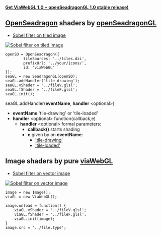 
[__Get ViaWebGL 1.0 + openSeadragonGL 1.0 stable release)__][13]

## [OpenSeadragon][7] shaders by [openSeadragonGL][6]

* [Sobel filter on tiled image][4]

[![Sobel filter on tiled image][9]][4]

```
openSD = OpenSeadragon({
        tileSources: '../tiles.dzi',
        prefixUrl: '../your/icons/',
        id: 'viaWebGL'
});
seaGL = new SeadragonGL(openSD);
seaGL.addHandler('tile-drawing');
seaGL.vShader = '../fileV.glsl';
seaGL.fShader = '../fileF.glsl';
seaGL.init();
```

seaGL.addHandler(__eventName__, __handler__ \<optional\>)
    
* __eventName__ 'tile-drawing' or 'tile-loaded'
* __handler__ \<optional\> function(callback,e)
    * __handler__ \<optional\> formal parameters:
        * __callback()__ starts shading
        * __e__ given by on __eventName__:
            * ['tile-drawing'][11]
            * ['tile-loaded'][12]
            

## Image shaders by pure [viaWebGL][5]

* [Sobel filter on vector image][8]

[![Sobel filter on vector image][10]][8] 

```
image = new Image();
viaGL = new ViaWebGL();

image.onload = function() {
    viaGL.vShader = '../fileV.glsl';
    viaGL.fShader = '../fileF.glsl';
    viaGL.init(image);
}
image.src = '../file.type';
```


[1]: https://github.com/thejohnhoffer/viaWebGL
[4]: https://thejohnhoffer.github.io/viaWebGL/sobel/dzi/
[8]: https://thejohnhoffer.github.io/viaWebGL/sobel/svg/
[5]: tools/viaWebGL.js
[6]: tools/openSeadragonGL.js
[7]: https://openseadragon.github.io
[9]: ../master/images/toggle.png?raw=true
[10]: ../master/images/toggle0.png?raw=true
[11]: https://openseadragon.github.io/docs/OpenSeadragon.Viewer.html#.event:tile-drawing
[12]: https://openseadragon.github.io/docs/OpenSeadragon.Viewer.html#.event:tile-loaded
[13]: https://github.com/thejohnhoffer/viaWebGL/releases/tag/v1.0
